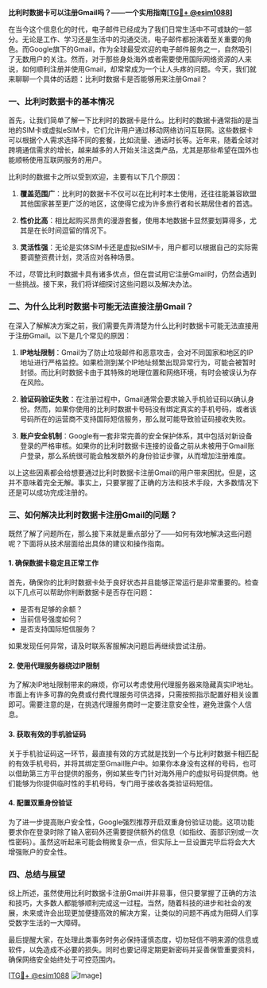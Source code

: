 **比利时数据卡可以注册Gmail吗？——一个实用指南[[TG💪+ @esim1088](https://t.me/s/esim1088)]**

在当今这个信息化的时代，电子邮件已经成为了我们日常生活中不可或缺的一部分。无论是工作、学习还是生活中的沟通交流，电子邮件都扮演着至关重要的角色。而Google旗下的Gmail，作为全球最受欢迎的电子邮件服务之一，自然吸引了无数用户的关注。然而，对于那些身处海外或者需要使用国际网络资源的人来说，如何顺利注册并使用Gmail，却常常成为一个让人头疼的问题。今天，我们就来聊聊一个具体的话题：比利时数据卡是否能够用来注册Gmail？

### 一、比利时数据卡的基本情况

首先，让我们简单了解一下比利时的数据卡是什么。比利时的数据卡通常指的是当地的SIM卡或虚拟eSIM卡，它们允许用户通过移动网络访问互联网。这些数据卡可以根据个人需求选择不同的套餐，比如流量、通话时长等。近年来，随着全球对跨境通信需求的增长，越来越多的人开始关注这类产品，尤其是那些希望在国外也能顺畅使用互联网服务的用户。

比利时的数据卡之所以受到欢迎，主要有以下几个原因：

1. **覆盖范围广**：比利时的数据卡不仅可以在比利时本土使用，还往往能兼容欧盟其他国家甚至更广泛的地区，这使得它成为许多旅行者和长期居住者的首选。
   
2. **性价比高**：相比起购买昂贵的漫游套餐，使用本地数据卡显然要划算得多，尤其是在长时间逗留的情况下。

3. **灵活性强**：无论是实体SIM卡还是虚拟eSIM卡，用户都可以根据自己的实际需要调整资费计划，灵活应对各种场景。

不过，尽管比利时数据卡具有诸多优点，但在尝试用它注册Gmail时，仍然会遇到一些挑战。接下来，我们将详细探讨这些问题以及解决办法。

### 二、为什么比利时数据卡可能无法直接注册Gmail？

在深入了解解决方案之前，我们需要先弄清楚为什么比利时数据卡可能无法直接用于注册Gmail。以下是几个常见的原因：

1. **IP地址限制**：Gmail为了防止垃圾邮件和恶意攻击，会对不同国家和地区的IP地址进行严格监控。如果检测到某个IP地址频繁出现异常行为，可能会被暂时封锁。而比利时数据卡由于其特殊的地理位置和网络环境，有时会被误认为存在风险。

2. **验证码验证失败**：在注册过程中，Gmail通常会要求输入手机验证码以确认身份。然而，如果你使用的比利时数据卡号码没有绑定真实的手机号码，或者该号码所在的运营商不支持国际短信服务，那么就可能导致验证码接收失败。

3. **账户安全机制**：Google有一套非常完善的安全保护体系，其中包括对新设备登录的严格审核。如果你的比利时数据卡连接的设备之前从未被用于Gmail账户登录，那么系统很可能会触发额外的身份验证步骤，从而增加注册难度。

以上这些因素都会给想要通过比利时数据卡注册Gmail的用户带来困扰。但是，这并不意味着完全无解。事实上，只要掌握了正确的方法和技术手段，大多数情况下还是可以成功完成注册的。

### 三、如何解决比利时数据卡注册Gmail的问题？

既然了解了问题所在，那么接下来就是重点部分了——如何有效地解决这些问题呢？下面将从技术层面给出具体的建议和操作指南。

#### 1. 确保数据卡稳定且正常工作

首先，确保你的比利时数据卡处于良好状态并且能够正常运行是非常重要的。检查以下几点可以帮助你判断数据卡是否存在问题：

- 是否有足够的余额？
- 当前信号强度如何？
- 是否支持国际短信服务？

如果发现任何异常，请及时联系客服解决问题后再继续尝试注册。

#### 2. 使用代理服务器绕过IP限制

为了解决IP地址限制带来的麻烦，你可以考虑使用代理服务器来隐藏真实IP地址。市面上有许多可靠的免费或付费代理服务可供选择，只需按照指示配置好相关设置即可。需要注意的是，在挑选代理服务商时一定要注意安全性，避免泄露个人信息。

#### 3. 获取有效的手机验证码

关于手机验证码这一环节，最直接有效的方式就是找到一个与比利时数据卡相匹配的有效手机号码，并将其绑定至Gmail账户中。如果你本身没有这样的号码，也可以借助第三方平台提供的服务，例如某些专门针对海外用户的虚拟号码提供商。他们能够为你提供临时性的手机号码，专门用于接收各类验证码短信。

#### 4. 配置双重身份验证

为了进一步提高账户安全性，Google强烈推荐开启双重身份验证功能。这项功能要求你在登录时除了输入密码外还需要提供额外的信息（如指纹、面部识别或一次性密码）。虽然这听起来可能会稍微复杂一点，但实际上一旦设置完毕后将会大大增强账户的安全性。

### 四、总结与展望

综上所述，虽然使用比利时数据卡注册Gmail并非易事，但只要掌握了正确的方法和技巧，大多数人都能够顺利完成这一过程。当然，随着科技的进步和社会的发展，未来或许会出现更加便捷高效的解决方案，让类似的问题不再成为阻碍人们享受数字生活的一大障碍。

最后提醒大家，在处理此类事务时务必保持谨慎态度，切勿轻信不明来源的信息或软件，以免造成不必要的损失。同时也要记得定期更新密码并妥善保管重要资料，确保网络安全始终处于可控范围内。

[[TG💪+ @esim1088](https://t.me/s/esim1088) ![Image](https://i.postimg.cc/4NQfJmqS/Snipaste-2025-05-13-00-14-12.png)]